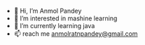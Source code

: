 - 👋 Hi, I’m Anmol Pandey
- 👀 I’m interested in mashine learning
- 🌱 I’m currently learning java
- 📫 reach me anmolratnpandey@gmail.com
<!---
anmolratnpandey/anmolratnpandey is a ✨ special ✨ repository because its `README.md` (this file) appears on your GitHub profile.
You can click the Preview link to take a look at your changes.
--->
